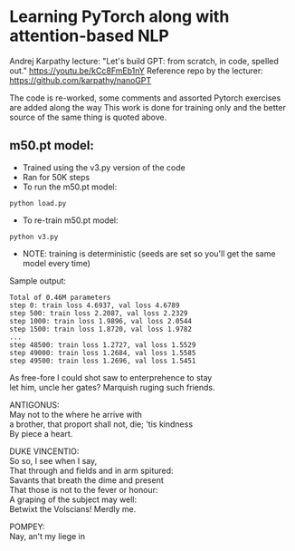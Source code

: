 # Learning PyTorch along with attention-based NLP

Andrej Karpathy lecture: "Let's build GPT: from scratch, in code, spelled out." https://youtu.be/kCc8FmEb1nY
Reference repo by the lecturer: https://github.com/karpathy/nanoGPT

The code is re-worked, some comments and assorted Pytorch exercises are added along the way
This work is done for training only and the better source of the same thing is quoted above.

## m50.pt model:

- Trained using the v3.py version of the code
 - Ran for 50K steps
 - To run the m50.pt model:
```
python load.py
```

- To re-train m50.pt model:

```
python v3.py
```

- NOTE: training is deterministic (seeds are set so you'll get the same model every time)

Sample output:

```
Total of 0.46M parameters
step 0: train loss 4.6937, val loss 4.6789
step 500: train loss 2.2087, val loss 2.2329
step 1000: train loss 1.9896, val loss 2.0544
step 1500: train loss 1.8720, val loss 1.9782
...
step 48500: train loss 1.2727, val loss 1.5529
step 49000: train loss 1.2684, val loss 1.5585
step 49500: train loss 1.2696, val loss 1.5451
```

As free-fore I could shot saw to enterprehence to stay\
let him, uncle her gates? Marquish ruging such friends.

ANTIGONUS:\
May not to the where he arrive with\
a brother, that proport shall not, die; 'tis kindness\
By piece a heart.

DUKE VINCENTIO:\
So so, I see when I say,\
That through and fields and in arm spitured:\
Savants that breath the dime and present\
That those is not to the fever or honour:\
A graping of the subject may well:\
Betwixt the Volscians! Merdly me.

POMPEY:\
Nay, an't my liege in

